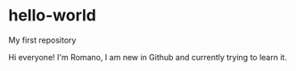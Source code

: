# hello-world
My first repository

Hi everyone! I'm Romano, I am new in Github and currently trying to learn it.
